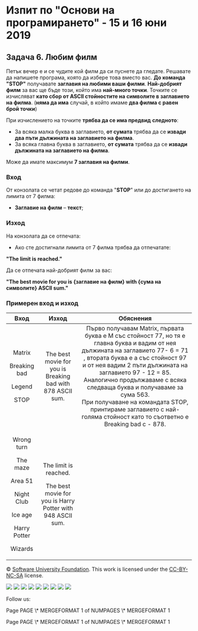 ﻿
# **Изпит по "Основи на програмирането" - 15 и 16 юни 2019**
## **Задача 6. Любим филм**
Петък вечер е и се чудите кой филм да си пуснете да гледате. Решавате да напишете програма, която да избере това вместо вас. **До команда "STOP"** получавате **заглавия на любими ваши филми**. **Най-добрият филм** за вас ще бъде този, който има **най-много точки**. Точките се изчисляват **като сбор от ASCII стойностите на символите в заглавието на филма**. (**няма да има** случай, в който имаме **два филма с равен брой точки**)

При изчислението на точките **трябва да се има предвид** **следното**:

- За всяка малка буква в заглавието, **от сумата** трябва да се **извади два пъти** **дължината на заглавието на филма**.
- За всяка главна буква в заглавието, **от сумата** трябва да се **извади дължината на заглавието на филма**.

Може да имате максимум **7 заглавия на филми**.
### **Вход**
От конзолата се четат редове до команда "**STOP**" или до достигането на лимита от 7 филма:

- **Заглавие на филм**  – **текст**;
### **Изход**
На конзолата да се отпечата:

- Ако сте достигнали лимита от 7 филма трябва да отпечатате:

**"The limit is reached."**

Да се отпечата най-добрият филм за вас:

**"The best movie for you is {заглавие на филм} with {сума на символите} ASCII sum."**
### **Примерен вход и изход**

|**Вход**|**Изход**|**Обяснения**|
| :-: | :-: | :-: |
|<p>Matrix</p><p>Breaking bad</p><p>Legend</p><p>STOP</p>|The best movie for you is Breaking bad with 878 ASCII sum.|Първо получавам Matrix, първата буква е M със стойност 77, но тя е главна буква и вадим от нея дължината на заглавието  77- 6  = 71 , втората буква е a със стойност 97 и от нея вадим 2 пъти дължината на заглавието 97 - 12 = 85. Аналогично продължаваме с всяка следваща буква и получаваме за сума 563.<br>При получаване на командата STOP, принтираме заглавието с най-голяма стойност като то съответно е Breaking bad с - 878. |
|<p>Wrong turn</p><p>The maze</p><p>Area 51</p><p>Night Club</p><p>Ice age</p><p>Harry Potter</p><p>Wizards</p>|<p>The limit is reached.</p><p>The best movie for you is Harry Potter with 948 ASCII sum.</p>||


© [Software University Foundation](http://softuni.foundation/). This work is licensed under the [CC-BY-NC-SA](http://creativecommons.org/licenses/by-nc-sa/4.0/) license.

![](06.%20Favorite%20Movie.003.png)   ![](06.%20Favorite%20Movie.003.png)   ![](06.%20Favorite%20Movie.003.png)   ![](06.%20Favorite%20Movie.003.png)   ![](06.%20Favorite%20Movie.003.png)   ![](06.%20Favorite%20Movie.003.png)   ![](06.%20Favorite%20Movie.004.png)   ![](06.%20Favorite%20Movie.003.png)   ![](06.%20Favorite%20Movie.003.png)

Follow us:

Page  PAGE   \\* MERGEFORMAT 1 of  NUMPAGES   \\* MERGEFORMAT 1

Page  PAGE   \\* MERGEFORMAT 1 of  NUMPAGES   \\* MERGEFORMAT 1
